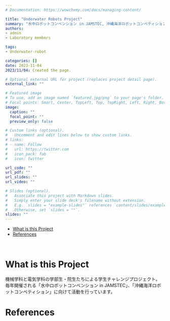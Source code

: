 ```yaml
---
# Documentation: https://wowchemy.com/docs/managing-content/

title: "Underwater Robots Project"
summary: "水中ロボットコンベンション in JAMSTEC, 沖縄海洋ロボットコンペティション向けプロジェクト"
authors:
- admin
- Laboratory members

tags:
- Underwater-robot

categories: []
date: 2023-11-04
2023/11/04: Created the page.

# Optional external URL for project (replaces project detail page).
external_link: ""

# Featured image
# To use, add an image named `featured.jpg/png` to your page's folder.
# Focal points: Smart, Center, TopLeft, Top, TopRight, Left, Right, BottomLeft, Bottom, BottomRight.
image:
  caption: ""
  focal_point: ""
  preview_only: false

# Custom links (optional).
#   Uncomment and edit lines below to show custom links.
# links:
# - name: Follow
#   url: https://twitter.com
#   icon_pack: fab
#   icon: twitter

url_code: ""
url_pdf: ""
url_slides: ""
url_video: ""

# Slides (optional).
#   Associate this project with Markdown slides.
#   Simply enter your slide deck's filename without extension.
#   E.g. `slides = "example-slides"` references `content/slides/example-slides.md`.
#   Otherwise, set `slides = ""`.
slides: ""
---
```


- [What is this Project](#uw_robot)
- [References](#references)

<br>

# What is this Project

機械学科と電気学科の学部生・院生たちによる学生チャレンジプロジェクト。
毎年開催される「水中ロボットコンベンション in JAMSTEC」、「沖縄海洋ロボットコンペティション」に向けて活動を行っています。

# References
